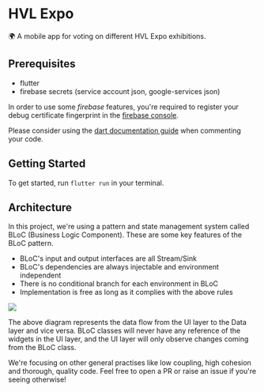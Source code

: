 # HVL Expo

🌍 A mobile app for voting on different HVL Expo exhibitions.

## Prerequisites
* flutter
* firebase secrets (service account json, google-services json)

In order to use some *firebase* features, you're required to register your debug certificate fingerprint in the [firebase console](console.firebase.google.com).

Please consider using the [dart documentation guide](https://www.dartlang.org/guides/language/effective-dart/documentation) when commenting your code.

## Getting Started

To get started, run ```flutter run``` in your terminal.

## Architecture
In this project, we're using a pattern and state management system called BLoC (Business Logic Component).
These are some key features of the BLoC pattern.

* BLoC's input and output interfaces are all Stream/Sink
* BLoC's dependencies are always injectable and environment independent
* There is no conditional branch for each environment in BLoC
* Implementation is free as long as it complies with the above rules

<img src="https://cdn-images-1.medium.com/max/1200/1*MqYPYKdNBiID0mZ-zyE-mA.png">

The above diagram represents the data flow from the UI layer to the Data layer and vice versa. BLoC classes will never have any reference of the widgets in the UI layer, and the UI layer will only observe changes coming from the BLoC class.

We're focusing on other general practises like low coupling, high cohesion and thorough, quality code. Feel free to open a PR or raise an issue if you're seeing otherwise!

